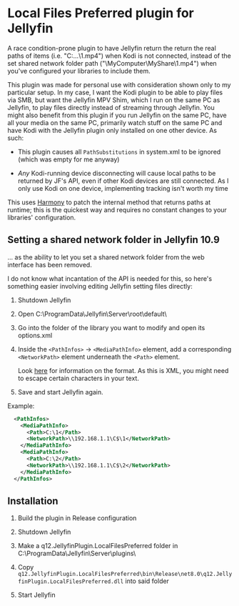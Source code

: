 # Local Files Preferred plugin for Jellyfin

A race condition-prone plugin to have Jellyfin return the return the real paths of items (i.e. "C:\...\1.mp4") when Kodi is not connected, instead of the set shared network folder path ("\\MyComputer\MyShare\1.mp4") when you've configured your libraries to include them.

This plugin was made for personal use with consideration shown only to my particular setup. In my case, I want the Kodi plugin to be able to play files via SMB, but want the Jellyfin MPV Shim, which I run on the same PC as Jellyfin, to play files directly instead of streaming through Jellyfin. You might also benefit from this plugin if you run Jellyfin on the same PC, have all your media on the same PC, primarily watch stuff on the same PC and have Kodi with the Jellyfin plugin only installed on one other device. As such:

* This plugin causes all `PathSubstitutions` in system.xml to be ignored (which was empty for me anyway)

* *Any* Kodi-running device disconnecting will cause local paths to be returned by JF's API, even if other Kodi devices are still connected. As I only use Kodi on one device, implementing tracking isn't worth my time

This uses [Harmony](https://github.com/pardeike/Harmony) to patch the internal method that returns paths at runtime; this is the quickest way and requires no constant changes to your libraries' configuration.

## Setting a shared network folder in Jellyfin 10.9

... as the ability to let you set a shared network folder from the web interface has been removed.

I do not know what incantation of the API is needed for this, so here's something easier involving editing Jellyfin setting files directly:

1. Shutdown Jellyfin

2. Open C:\ProgramData\Jellyfin\Server\root\default\

3. Go into the folder of the library you want to modify and open its options.xml

4. Inside the `<PathInfos>` -> `<MediaPathInfo>` element, add a corresponding `<NetworkPath>` element underneath the `<Path>` element.

    Look [here](https://jellyfin.org/docs/general/clients/kodi#native-mode) for information on the format. As this is XML, you might need to escape certain characters in your text.

5. Save and start Jellyfin again.

Example:

```xml
  <PathInfos>
    <MediaPathInfo>
      <Path>C:\1</Path>
      <NetworkPath>\\192.168.1.1\C$\1</NetworkPath>
    </MediaPathInfo>
    <MediaPathInfo>
      <Path>C:\2</Path>
      <NetworkPath>\\192.168.1.1\C$\2</NetworkPath>
    </MediaPathInfo>
  </PathInfos>
```

## Installation

1. Build the plugin in Release configuration

2. Shutdown Jellyfin

3. Make a q12.JellyfinPlugin.LocalFilesPreferred folder in C:\ProgramData\Jellyfin\Server\plugins\

4. Copy `q12.JellyfinPlugin.LocalFilesPreferred\bin\Release\net8.0\q12.JellyfinPlugin.LocalFilesPreferred.dll` into said folder

5. Start Jellyfin
